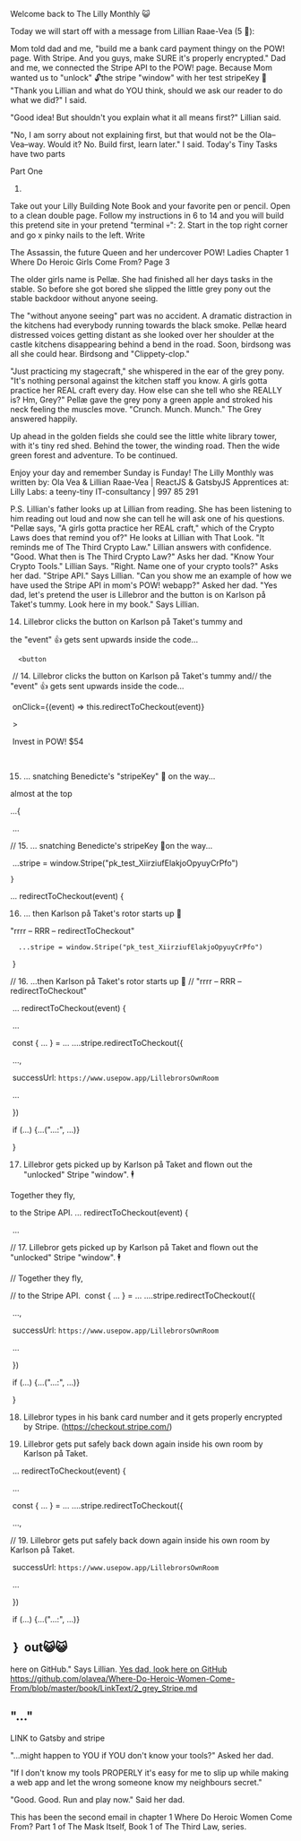 Welcome back to The Lilly Monthly 😺

Today we will start off with a message from Lillian Raae-Vea (5 🦄):

Mom told dad and me, "build me a bank card payment thingy on the POW! page. With Stripe. And you guys, make SURE it's properly encrypted."
Dad and me​, we connected the Stripe API to the POW! page​. Because Mom wanted us to "unlock" 🔓​the stripe "window" with her test stripeKey 🔑​
"Thank you Lillian and what do YOU think, should we ask our reader to do what we did?" I said.

"Good idea! But shouldn't you explain what it all means first?" Lillian said.

"No, I am sorry about not explaining first, but that would not be the Ola–Vea–way. Would it? No. Build first, learn later." I said.​
Today's Tiny Tasks have two parts

Part One


1.
Take out your Lilly Building Note Book and your favorite pen or pencil. Open to a clean double page. Follow my instructions in 6 to 14 and you will build this pretend site in your pretend​ "terminal 💀":
2. Start in the top right corner and go x pinky nails to the left. Write


The Assassin, the future Queen and her undercover POW! Ladies
Chapter 1
Where Do Heroic Girls Come From?
Page 3


The older girls name is Pellæ. She had finished all her days tasks in the stable. So before she got bored she slipped the little grey pony out the stable backdoor without anyone seeing.

The "without anyone seeing" part was no accident. A dramatic distraction in the kitchens had everybody running towards the black smoke. Pellæ heard distressed voices getting distant as she looked over her shoulder at the castle kitchens disappearing behind a bend in the road. Soon, birdsong was all she could hear. Birdsong and "Clippety-clop."

"Just practicing my stagecraft," she whispered in the ear of the grey pony. "It's nothing personal against the kitchen staff you know. A girls gotta practice her REAL craft every day. How else can she tell who she REALLY is? Hm, Grey?" Pellæ gave the grey pony a green apple and stroked his neck feeling the muscles move. "Crunch. Munch. Munch." The Grey answered happily.

Up ahead in the golden fields she could see the little white library tower, with it's tiny red shed. Behind the tower, the winding road. Then the wide green forest and adventure.
To be continued.

Enjoy your day and remember Sunday is Funday! The Lilly Monthly​​ was written by:
Ola Vea & Lillian Raae-Vea | ReactJS & GatsbyJS Apprentices at:
Lilly Labs: a teeny-tiny IT-consultancy | 997 85 291


P.S.
Lillian's father looks up at Lillian from reading. She has been listening to him reading out loud and now she can tell he will ask one of his questions.
"Pellæ says, "A girls gotta practice her REAL craft," which of the Crypto Laws does that remind you of?" He looks at Lillian with That Look.
"It reminds me of The Third Crypto​ Law." Lillian answers with confidence.
"Good. What then is The Third Crypto​ Law?" Asks her dad.
"Know Your Crypto Tools." Lillian Says.
"Right. Name one of your crypto tools?" Asks her dad.
"Stripe API." Says Lillian.
"Can you show me an example of how we have used the Stripe API in mom's POW! webapp?" Asked her dad.
"Yes dad, let's pretend the user is Lillebror and the button is on Karlson på Taket's tummy​. Look here in my book." Says Lillian.​



14. Lillebror clicks the button on Karlson på Taket​'s tummy and

the "event"​ 👍​ gets sent upwards inside the code...

      <button
​
// 14. Lillebror clicks the button on Karlson på Taket​'s tummy and​
​// the "event"​ 👍​ gets sent upwards inside the code...​

​        onClick={(event) => this.redirectToCheckout(event)}

​      >

​        Invest in POW! $54

​      </button>

15. ... snatching Benedicte's "stripeKey"​ 🔑 on the way...

almost at the top

...{

​    ...

​// 15. ... snatching Benedicte's stripeKey 🔑on the way...

​      ...stripe = window.Stripe("pk_test_XiirziufElakjoOpyuyCrPfo")

    }

​... redirectToCheckout(event) {

16. ... then Karlson på Taket's​ rotor starts up  🚁​

"rrrr – ​​RRR – ​​redirectToCheckout​"​

      ...stripe = window.Stripe("pk_test_XiirziufElakjoOpyuyCrPfo")

​    }

​// 16. ...then Karlson på Taket's​ rotor starts up 🚁​
​// "rrrr – ​​RRR – ​​redirectToCheckout​"

​    ... redirectToCheckout(event) {

​      ...

​      const { ... } = ... ....stripe.redirectToCheckout({

​        ...,

​        successUrl: `https://www.usepow.app/Lillebror​sOwnRoom​`

​        ...

​      })

​      if (...) {...("...:", ...)}

​    }

17. Lillebror gets picked up by Karlson på Taket​ and flown out the "unlocked" Stripe "window". 🕴️​

Together they fly,

to the Stripe API.
    ... redirectToCheckout(event) {

​      ...

​// 17. Lillebror gets picked up by Karlson på Taket​ and flown out the "unlocked" Stripe "window". 🕴️​​

​// Together they fly,

​​// to the Stripe API.
​
      const { ... } = ... ....stripe.redirectToCheckout({

​        ...,

​        successUrl: `https://www.usepow.app/Lillebror​sOwnRoom​`

​        ...

​      })

​      if (...) {...("...:", ...)}

​    }

18. Lillebror types in his bank card number and it gets properly encrypted by Stripe. (https://checkout.stripe.com/​)



19. Lillebror gets put safely back down again inside his own room by Karlson på Taket​.


​​    ... redirectToCheckout(event) {

​      ...

​      const { ... } = ... ....stripe.redirectToCheckout({

​        ...,

​// 19. Lillebror gets put safely back down again inside his own room by Karlson på Taket​.​

​        successUrl: `https://www.usepow.app/Lillebror​sOwnRoom​`

​        ...

​      })

​      if (...) {...("...:", ...)}

​    }
​
out😺😺
--

here on GitHub." Says Lillian.
[Yes dad, look here on GitHub](https://github.com/olavea/Where-Do-Heroic-Women-Come-From/blob/master/book/LinkText/2_grey_Stripe.md)
https://github.com/olavea/Where-Do-Heroic-Women-Come-From/blob/master/book/LinkText/2_grey_Stripe.md


"..."
--
LINK to Gatsby and stripe





"...might happen to YOU if YOU don't know your tools?" Asked her dad.

"If I don't know my tools PROPERLY it's easy for me to slip up while making a web app and let the wrong someone know my neighbours secret."

"Good. Good. Run and play now." Said her dad.

This has been the second email in chapter 1
Where Do Heroic Women Come From? Part 1 of
The Mask Itself, Book 1 of
The Third Law, series.

